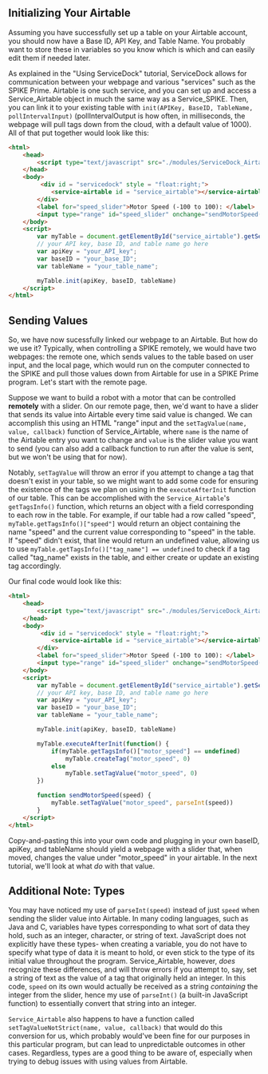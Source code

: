 ## Initializing Your Airtable
Assuming you have successfully set up a table on your Airtable account, you should now have a Base ID, API Key, and Table Name. You probably want to store these in variables so you know which is which and can easily edit them if needed later.

As explained in the "Using ServiceDock" tutorial, ServiceDock allows for communication between your webpage and various "services" such as the SPIKE Prime. Airtable is one such service, and you can set up and access a Service_Airtable object in much the same way as a Service_SPIKE. Then, you can link it to your existing table with `init(APIKey, BaseID, TableName, pollIntervalInput)` (pollIntervalOutput is how often, in milliseconds, the webpage will pull tags down from the cloud, with a default value of 1000). All of that put together would look like this:

```HTML
<html>
    <head>
        <script type="text/javascript" src="./modules/ServiceDock_Airtable.js"></script>
    </head>
    <body>
         <div id = "servicedock" style = "float:right;">
            <service-airtable id = "service_airtable"></service-airtable>
        </div>
        <label for="speed_slider">Motor Speed (-100 to 100): </label>
        <input type="range" id="speed_slider" onchange="sendMotorSpeed(this.value)" min="-100" max="100">
    </body>
    <script>
        var myTable = document.getElementById("service_airtable").getService();
        // your API key, base ID, and table name go here
        var apiKey = "your_API_key";
        var baseID = "your_base_ID";
        var tableName = "your_table_name";

        myTable.init(apiKey, baseID, tableName)
    </script>
</html>
```

## Sending Values
So, we have now sucessfully linked our webpage to an Airtable. But how do we use it? Typically, when controlling a SPIKE remotely, we would have two webpages: the remote one, which sends values to the table based on user input, and the local page, which would run on the computer connected to the SPIKE and pull those values down from Airtable for use in a SPIKE Prime program. Let's start with the remote page.

Suppose we want to build a robot with a motor that can be controlled **remotely** with a slider. On our remote page, then, we'd want to have a slider that sends its value into Airtable every time said value is changed. We can accomplish this using an HTML "range" input and the `setTagValue(name, value, callback)` function of Service_Airtable, where `name` is the name of the Airtable entry you want to change and `value` is the slider value you want to send (you can also add a callback function to run after the value is sent, but we won't be using that for now). 

Notably, `setTagValue` will throw an error if you attempt to change a tag that doesn't exist in your table, so we might want to add some code for ensuring the existence of the tags we plan on using in the `executeAfterInit` function of our table. This can be accomplished with the `Service_Airtable`'s `getTagsInfo()` function, which returns an object with a field corresponding to each row in the table. For example, if our table had a row called "speed", `myTable.getTagsInfo()["speed"]` would return an object containing the name "speed" and the current value corresponding to "speed" in the table. If "speed" didn't exist, that line would return an undefined value, allowing us to use `myTable.getTagsInfo()["tag_name"] == undefined` to check if a tag called "tag_name" exists in the table, and either create or update an existing tag accordingly.

Our final code would look like this:

```html
<html>
    <head>
        <script type="text/javascript" src="./modules/ServiceDock_Airtable.js"></script>
    </head>
    <body>
         <div id = "servicedock" style = "float:right;">
            <service-airtable id = "service_airtable"></service-airtable>
        </div>
        <label for="speed_slider">Motor Speed (-100 to 100): </label>
        <input type="range" id="speed_slider" onchange="sendMotorSpeed(this.value)" min="-100" max="100">
    </body>
    <script>
        var myTable = document.getElementById("service_airtable").getService();
        // your API key, base ID, and table name go here
        var apiKey = "your_API_key";
        var baseID = "your_base_ID";
        var tableName = "your_table_name";

        myTable.init(apiKey, baseID, tableName)

        myTable.executeAfterInit(function() {
            if(myTable.getTagsInfo()["motor_speed"] == undefined)
                myTable.createTag("motor_speed", 0)
            else
                myTable.setTagValue("motor_speed", 0)
        })

        function sendMotorSpeed(speed) {
            myTable.setTagValue("motor_speed", parseInt(speed))
        }
    </script>
</html>
```
Copy-and-pasting this into your own code and plugging in your own baseID, apiKey, and tableName should yield a webpage with a slider that, when moved, changes the value under "motor_speed" in your airtable. In the next tutorial, we'll look at what *do* with that value.

## Additional Note: Types
You may have noticed my use of `parseInt(speed)` instead of just `speed` when sending the slider value into Airtable. In many coding languages, such as Java and C, variables have types corresponding to what sort of data they hold, such as an integer, character, or string of text. JavaScript does not explicitly have these types- when creating a variable, you do not have to specify what type of data it is meant to hold, or even stick to the type of its initial value throughout the program. Service_Airtable, however, *does* recognize these differences, and will throw errors if you attempt to, say, set a string of text as the value of a tag that originally held an integer. In this code, `speed` on its own would actually be received as a string *containing* the integer from the slider, hence my use of `parseInt()` (a built-in JavaScript function) to essentially convert that string into an integer. 

`Service_Airtable` also happens to have a function called `setTagValueNotStrict(name, value, callback)` that would do this conversion for us, which probably would've been fine for our purposes in this particular program, but can lead to unpredictable outcomes in other cases. Regardless, types are a good thing to be aware of, especially when trying to debug issues with using values from Airtable.